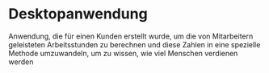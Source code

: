 # Desktopanwendung

Anwendung, die für einen Kunden erstellt wurde, um die von Mitarbeitern geleisteten Arbeitsstunden zu berechnen und diese Zahlen in eine spezielle Methode umzuwandeln, um zu wissen, wie viel Menschen verdienen werden
